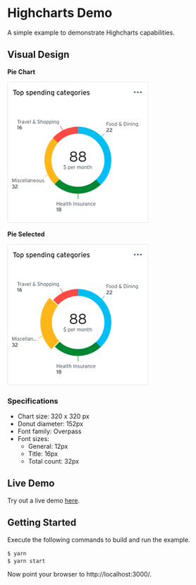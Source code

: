 # Highcharts Demo

A simple example to demonstrate Highcharts capabilities.

## Visual Design

**Pie Chart**

<img
    src="assets/pie-chart.png"
    alt="Pie Chart"
    width="320"
    height="320"
/>

**Pie Selected**

<img
    src="assets/pie-selected.png"
    alt="Pie Selected"
    width="320"
    height="320"
/>

### Specifications

-   Chart size: 320 x 320 px
-   Donut diameter: 152px
-   Font family: Overpass
-   Font sizes:
    -   General: 12px
    -   Title: 16px
    -   Total count: 32px

## Live Demo

Try out a live demo [here](https://example.com).

## Getting Started

Execute the following commands to build and run the example.

```bash
$ yarn
$ yarn start
```

Now point your browser to http://localhost:3000/.
